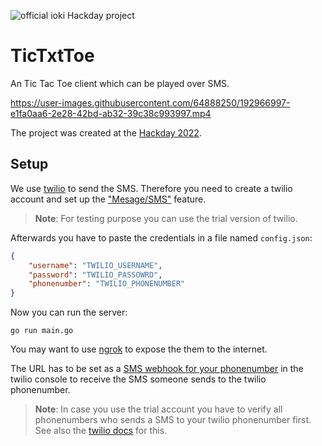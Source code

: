 ![official ioki Hackday project](https://img.shields.io/badge/official-ioki%20Hackday%20project-%23000)

# TicTxtToe

An Tic Tac Toe client which can be played over SMS.

https://user-images.githubusercontent.com/64888250/192966997-e1fa0aa6-2e28-42bd-ab32-39c38c993997.mp4

The project was created at the [Hackday 2022](https://stefma.medium.com/a1d14341e3f2).

## Setup

We use [twilio](https://www.twilio.com/) to send the SMS.
Therefore you need to create a twilio account and set up the ["Mesage/SMS"](https://www.twilio.com/messaging/sms) feature.

> **Note**: For testing purpose you can use the trial version of twilio.

Afterwards you have to paste the credentials in a file named `config.json`:
```json
{
    "username": "TWILIO_USERNAME",
    "password": "TWILIO_PASSOWRD",
    "phonenumber": "TWILIO_PHONENUMBER"
}
```

Now you can run the server:
```
go run main.go
```

You may want to use [ngrok](https://ngrok.com/) to expose the them to the internet.

The URL has to be set as a [SMS webhook for your phonenumber](https://www.twilio.com/docs/serverless/functions-assets/quickstart/receive-sms#set-a-function-as-a-webhook) in the twilio console to receive the SMS someone sends to the twilio phonenumber.

> **Note**: In case you use the trial account you have to verify all phonenumbers who sends a SMS to your twilio phonenumber first. See also the [twilio docs](https://support.twilio.com/hc/en-us/articles/223180048-Adding-a-Verified-Phone-Number-or-Caller-ID-with-Twilio) for this.
